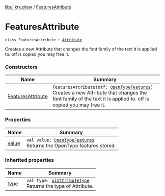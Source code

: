 [libui.ktx.draw](../README.md) / [FeaturesAttribute](README.md)

# FeaturesAttribute

`class FeaturesAttribute : `[`Attribute`](../-attribute/README.md)

Creates a new Attribute that changes the font family of the text it is applied to.
otf is copied you may free it.

### Constructors

| Name | Summary |
|---|---|
| [FeaturesAttribute](-features-attribute.md) | `FeaturesAttribute(otf: `[`OpenTypeFeatures`](../-open-type-features/README.md)`)`<br>Creates a new Attribute that changes the font family of the text it is applied to. otf is copied you may free it. |

### Properties

| Name | Summary |
|---|---|
| [value](value.md) | `val value: `[`OpenTypeFeatures`](../-open-type-features/README.md)<br>Returns the OpenType features stored. |

### Inherited properties

| Name | Summary |
|---|---|
| [type](../-attribute/type.md) | `val type: `[`uiAttributeType`](../../libui/ui-attribute-type.md)<br>Returns the type of Attribute. |
